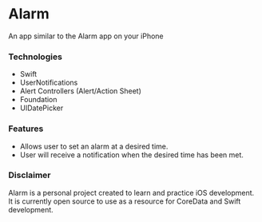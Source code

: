 # Alarm

An app similar to the Alarm app on your iPhone

### Technologies
* Swift 
* UserNotifications
* Alert Controllers (Alert/Action Sheet)
* Foundation
* UIDatePicker


### Features
* Allows user to set an alarm at a desired time.
* User will receive a notification when the desired time has been met.

### Disclaimer
Alarm is a personal project created to learn and practice iOS development. It is currently open source to use as a resource for CoreData and Swift development.
